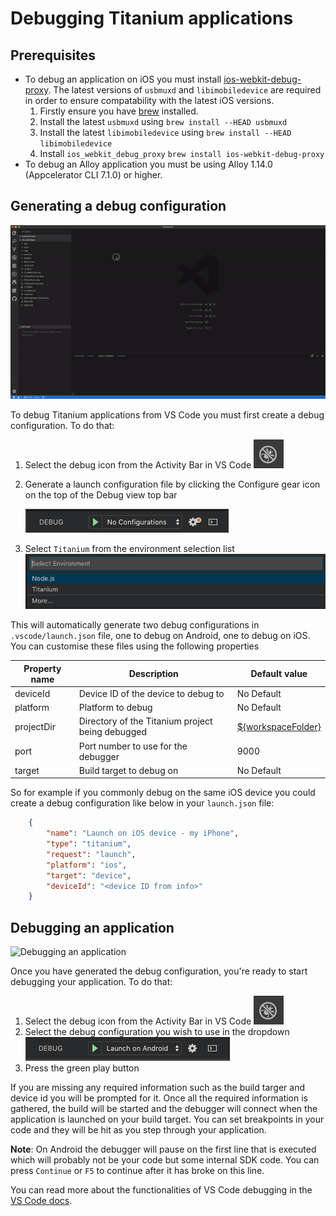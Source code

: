 # Debugging Titanium applications

## Prerequisites

* To debug an application on iOS you must install [ios-webkit-debug-proxy](https://github.com/google/ios-webkit-debug-proxy). The latest versions of `usbmuxd` and `libimobiledevice` are required in order to ensure compatability with the latest iOS versions.
  1. Firstly ensure you have [brew](https://brew.sh/) installed.
  2. Install the latest `usbmuxd` using `brew install --HEAD usbmuxd`
  3. Install the latest `libimobiledevice` using `brew install --HEAD libimobiledevice`
  4. Install `ios_webkit_debug_proxy` `brew install ios-webkit-debug-proxy`
* To debug an Alloy application you must be using Alloy 1.14.0 (Appcelerator CLI 7.1.0) or higher.

## Generating a debug configuration

![Generating Debug Configuration](./images/DebugConfiguration.gif)

To debug Titanium applications from VS Code you must first create a debug configuration. To do that:

1. Select the debug icon from the Activity Bar in VS Code
    ![VS Code Debug Icon](./images/DebugIcon.png)
2. Generate a launch configuration file by clicking the Configure gear icon on the top of the Debug view top bar

    ![Debug View Top Bar](./images/ConfigurationIcon.png)
3. Select `Titanium` from the environment selection list
    ![Debug Environment Selection](./images/EnvironmentSelect.png)

This will automatically generate two debug configurations in `.vscode/launch.json` file, one to debug on Android, one to debug on iOS. You can customise these files using the following properties

| Property name | Description | Default value |
| ------------- | ------------| ------------- |
| deviceId | Device ID of the device to debug to | No Default |
| platform | Platform to debug | No Default |
| projectDir | Directory of the Titanium project being debugged | [${workspaceFolder}](https://code.visualstudio.com/docs/editor/variables-reference#_predefined-variables) |
| port | Port number to use for the debugger | 9000 |
| target | Build target to debug on | No Default |

So for example if you commonly debug on the same iOS device you could create a debug configuration like below in your `launch.json` file:

```json
    {
        "name": "Launch on iOS device - my iPhone",
        "type": "titanium",
        "request": "launch",
        "platform": "ios",
        "target": "device",
        "deviceId": "<device ID from info>"
    }
```

## Debugging an application

![Debugging an application](./images/DebuggingAnApplication.gif)

Once you have generated the debug configuration, you're ready to start debugging your application. To do that:

1. Select the debug icon from the Activity Bar in VS Code
    ![VS Code Debug Icon](./images/DebugIcon.png)
2. Select the debug configuration you wish to use in the dropdown
    ![VS Code Debug Configuration Dropdown](./images/ConfigurationSelect.png)
3. Press the green play button

If you are missing any required information such as the build targer and device id you will be prompted for it. Once all the required information is gathered, the build will be started and the debugger will connect when the application is launched on your build target. You can set breakpoints in your code and they will be hit as you step through your application.

**Note**: On Android the debugger will pause on the first line that is executed which will probably not be your code but some internal SDK code. You can press `Continue` or `F5` to continue after it has broke on this line.

You can read more about the functionalities of VS Code debugging in the [VS Code docs](https://code.visualstudio.com/docs/editor/debugging).
